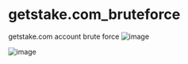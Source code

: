 # getstake.com_bruteforce
getstake.com account brute force
![image](https://github.com/falcon71181/getstake.com_bruteforce/assets/48170773/23ac0a9c-2f78-4167-947e-6c8e2813f767)

![image](https://github.com/falcon71181/getstake.com_bruteforce/assets/48170773/88536fb1-f1a6-4e8c-bba2-200634bc657b)
